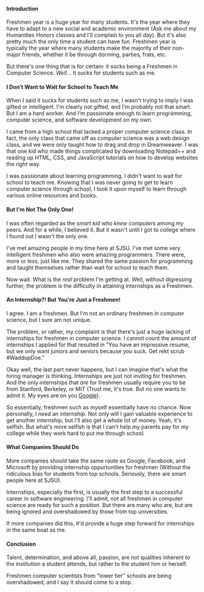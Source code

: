 #### Introduction
Freshmen year is a huge year for many students. It's the year where they have to adapt to a
new social and academic environment (Ask me about my Humanities Honors classes and I'll
complain to you all day). But it's also pretty much the only time a student can have fun. Freshmen
year is typically the year where many students make the majority of their non-major friends,
whether it be through dorming, parties, frats, etc. 

But there's one thing that is for certain: it sucks being a Freshmen in Computer Science. 
*Well*... It sucks for students such as me. 

#### I Don't Want to Wait for School to Teach Me
When I said it sucks for students such as me, I wasn't trying to imply I was gifted
or intelligent. I'm clearly not gifted, and I'm probably not that smart. But I am a hard
worker. And I'm passionate enough to learn programming, computer science, and software development
on my own.

I came from a high school that lacked a proper computer science class. In fact, the only 
class that came off as computer science was a web design class, and we were only taught
how to drag and drop in Dreamweaver. I was that one kid who made things complicated by 
downloading Notepad++ and reading up HTML, CSS, and JavaScript tutorials on how to 
develop websites the *right* way.

I was passionate about learning programming. I didn't want to wait for school to teach me. 
Knowing that I was never going to get to learn computer science through school, I took it upon
myself to learn through various online resources and books.

#### But I'm Not The Only One!
I was often regarded as the *smart kid who knew computers* among my peers. And for a while, I 
believed it. But it wasn't until I got to college where I found out I wasn't the only one. 

I've met amazing people in my time here at SJSU. I've met some very intelligent freshmen
who also were amazing programmers. There were, more or less, just like me. They shared the
same passion for programming and taught themselves rather than wait for school to teach them.

Now wait. What is the *real* problem I'm getting at. Well, without digressing further, the
problem is the difficulty in attaining internships as a Freshmen.

#### An Internship?! But You're Just a Freshmen!
I agree. I am a freshmen. But I'm not an ordinary freshmen in computer science, but I sure
am not unique.

The problem, or rather, my complaint is that there's just a huge lacking of internships for
freshmen in computer science. I cannot count the amount of internships I applied for that
resulted in "You have an impressive resume, but we only want juniors and seniors because
you suck. Get rekt scrub #WaddupDoe."

Okay well, the last part never happens, but I can imagine that's what the hiring manager is 
thinking. Internships are just not inviting for freshmen. And the only internships
that *are* for freshmen usually require you to be from Stanford, Berkeley, or MIT 
(Trust me, it's true. But no one wants to admit it. My eyes are on you
[Google](http://goo.gl/dtUnmP)).

So essentially, freshmen such as myself essentially have no chance. Now personally, I *need* an
internship. Not only will I gain valuable experience to get another internship, but I'll
also get a whole lot of money. Yeah, it's selfish. But what's more selfish is that I can't
help my parents pay for my college while they work hard to put me through school.

#### What Companies Should Do
More companies should take the same route as Google, Facebook, and Microsoft by providing
internship oppurtunities for freshmen (Without the ridiculous bias for
students from top schools. Seriously, there are smart people here at SJSU). 

Internships, especially the first, is usually the first step to a successful 
career in software engineering. I'll admit, not all freshmen in computer science are ready
for such a position. But there are many who are, but are being ignored and overshadowed
by those from top universities.

If more companies did this, it'd provide a huge step forward for internships in the same boat
as me.

#### Conclusion
Talent, determination, and above all, passion, are not qualities inherent to the institution
a student attends, but rather to the student him or herself. 

Freshmen computer scientists from "lower tier" schools are being overshadowed, and
I say it should come to a stop.